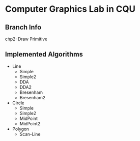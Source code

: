 # Computer Graphics Lab in CQU

## Branch Info

chp2: Draw Primitive

## Implemented Algorithms

- Line
  - Simple
  - Simple2
  - DDA
  - DDA2
  - Bresenham
  - Bresenham2
- Circle
  - Simple
  - Simple2
  - MidPoint
  - MidPoint2
- Polygon
  - Scan-Line